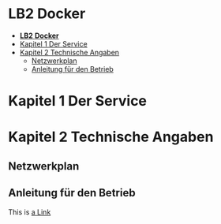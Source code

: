 # **LB2** **Docker**

- [**LB2** **Docker**](#lb2-docker)
- [Kapitel 1 Der Service](#kapitel-1-der-service)
- [Kapitel 2 Technische Angaben](#kapitel-2-technische-angaben)
  - [Netzwerkplan](#netzwerkplan)
  - [Anleitung für den Betrieb](#anleitung-f%C3%BCr-den-betrieb)

# Kapitel 1 Der Service

# Kapitel 2 Technische Angaben

## Netzwerkplan

## Anleitung für den Betrieb


<!-- Link Index -->
This is [a Link][20min]

[20min]: https://www.20min.ch/